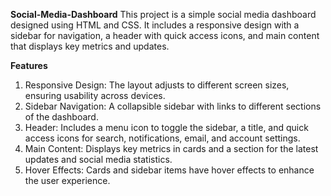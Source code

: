 **Social-Media-Dashboard**
This project is a simple social media dashboard designed using HTML and CSS. It includes a responsive design with a sidebar for navigation, a header with quick access icons, and main content that displays key metrics and updates.

**Features**
1. Responsive Design: The layout adjusts to different screen sizes, ensuring usability across devices.
2. Sidebar Navigation: A collapsible sidebar with links to different sections of the dashboard.
3. Header: Includes a menu icon to toggle the sidebar, a title, and quick access icons for search, notifications, email, and account settings.
4. Main Content: Displays key metrics in cards and a section for the latest updates and social media statistics.
5. Hover Effects: Cards and sidebar items have hover effects to enhance the user experience.
